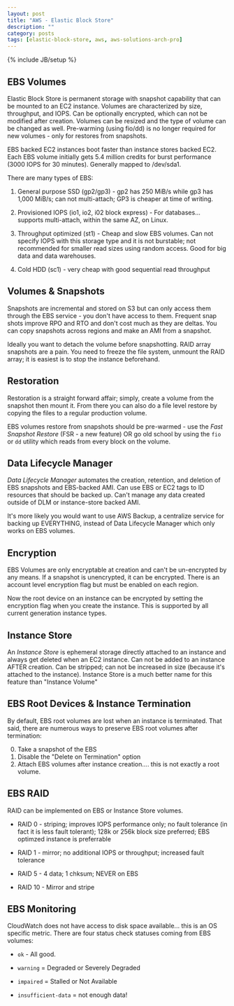 ```yaml
---
layout: post
title: "AWS - Elastic Block Store"
description: ""
category: posts
tags: [elastic-block-store, aws, aws-solutions-arch-pro]
---
```

{% include JB/setup %}

## EBS Volumes

Elastic Block Store is permanent storage with snapshot capability that can be mounted to an EC2 instance. Volumes are characterized by size, throughput, and IOPS. Can be optionally encrypted, which can not be modified after creation. Volumes can be resized and the type of volume can be changed as well. Pre-warming (using fio/dd) is no longer required for new volumes - only for restores from snapshots. 

EBS backed EC2 instances boot faster than instance stores backed EC2. Each EBS volume initially gets 5.4 million credits for burst performance (3000 IOPS for 30 minutes). Generally mapped to /dev/sda1.

There are many types of EBS:

1. General purpose SSD (gp2/gp3) - gp2 has 250 MiB/s while gp3 has 1,000 MiB/s; can not multi-attach; GP3 is cheaper at time of writing.

2. Provisioned IOPS (io1, io2, i02 block express) - For databases... supports multi-attach, within the same AZ, on Linux.

3. Throughput optimized (st1) - Cheap and slow EBS volumes. Can not specify IOPS with this storage type and it is not burstable; not recommended for smaller read sizes using random access. Good for big data and data warehouses.

4. Cold HDD (sc1) - very cheap with good sequential read throughput

## Volumes &amp; Snapshots
Snapshots are incremental and stored on S3 but can only access them through the EBS service - you don't have access to them. Frequent snap shots improve RPO and RTO and don't cost much as they are deltas. You can copy snapshots across regions and make an AMI from a snapshot.

Ideally you want to detach the volume before snapshotting. RAID array snapshots are a pain. You need to freeze the file system, unmount the RAID array; it is easiest is to stop the instance beforehand.

## Restoration
Restoration is a straight forward affair; simply, create a volume from the snapshot then mount it. From there you can also do a file level restore by copying the files to a regular production volume. 

EBS volumes restore from snapshots should be pre-warmed - use the _Fast Snapshot Restore_ (FSR - a new feature) OR go old school by using the `fio` or `dd` utility which reads from every block on the volume.

## Data Lifecycle Manager
_Data Lifecycle Manager_ automates the creation, retention, and deletion of EBS snapshots and EBS-backed AMI. Can use EBS or EC2 tags to ID resources that should be backed up. Can't manage any data created outside of DLM or instance-store backed AMI.

It's more likely you would want to use AWS Backup, a centralize service for backing up EVERYTHING, instead of Data Lifecycle Manager which only works on EBS volumes.

## Encryption
EBS Volumes are only encryptable at creation and can't be un-encrypted by any means. If a snapshot is unencrypted, it can be encrypted. There is an account level encryption flag but must be enabled on each region.

Now the root device on an instance can be encrypted by setting the encryption flag when you create the instance. This is supported by all current generation instance types.

## Instance Store
An _Instance Store_ is ephemeral storage directly attached to an instance and always get deleted when an EC2 instance. Can not be added to an instance AFTER creation. Can be stripped; can not be increased in size (because it's attached to the instance). Instance Store is a much better name for this feature than "Instance Volume"

## EBS Root Devices &amp; Instance Termination
By default, EBS root volumes are lost when an instance is terminated. That said, there are numerous ways to preserve EBS root volumes after termination:

0. Take a snapshot of the EBS
0. Disable the "Delete on Termination" option
0. Attach EBS volumes after instance creation.... this is not exactly a root volume.

## EBS RAID
RAID can be implemented on EBS or Instance Store volumes.

- RAID 0 - striping; improves IOPS performance only; no fault tolerance (in fact it is less fault tolerant); 128k or 256k block size preferred; EBS optimzed instance is preferrable

- RAID 1 - mirror; no additional IOPS or throughput; increased fault tolerance

- RAID 5 - 4 data; 1 chksum; NEVER on EBS

- RAID 10 - Mirror and stripe

## EBS Monitoring
CloudWatch does not have access to disk space available... this is an OS specific metric. There are four status check statuses coming from EBS volumes:

- `ok` - All good.

- `warning` = Degraded or Severely Degraded

- `impaired` = Stalled or Not Available 

- `insufficient-data` = not enough data!

